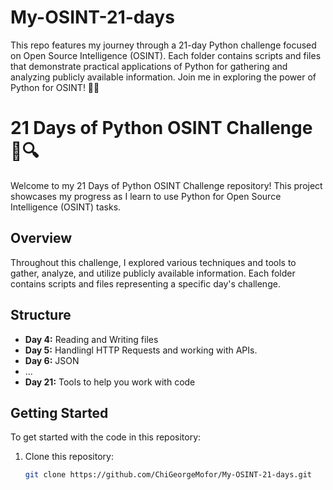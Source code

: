 # My-OSINT-21-days
This repo features my journey through a 21-day Python challenge focused on Open Source Intelligence (OSINT). Each folder contains scripts and files that demonstrate practical applications of Python for gathering and analyzing publicly available information. Join me in exploring the power of Python for OSINT! 🚀✨


# 21 Days of Python OSINT Challenge 🐍🔍

Welcome to my 21 Days of Python OSINT Challenge repository! This project showcases my progress as I learn to use Python for Open Source Intelligence (OSINT) tasks. 

## Overview

Throughout this challenge, I explored various techniques and tools to gather, analyze, and utilize publicly available information. Each folder contains scripts and files representing a specific day's challenge.

## Structure

- **Day 4:** Reading and Writing files
- **Day 5:** Handlingl HTTP Requests and working with APIs.
- **Day 6:** JSON
- ...
- **Day 21:** Tools to help you work with code

## Getting Started

To get started with the code in this repository:

1. Clone this repository:
   ```bash
   git clone https://github.com/ChiGeorgeMofor/My-OSINT-21-days.git
